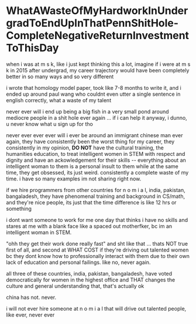 # WhatAWasteOfMyHardworkInUndergradToEndUpInThatPennShitHole-CompleteNegativeReturnInvestmentToThisDay

when i was at m s k, like i just kept thinking this a lot, imagine if i were at m s k in 2015 after undergrad, my career trajectory would have been completely better in so many ways and so very different

i wrote that homology model paper, took like 7-8 months to write it, and i ended up around paul wang who couldnt even utter a single sentence in english correctly, what a waste of my talent

never ever will i end up being a big fish in a very small pond around mediocre people in a shit hole ever again ... if i can help it anyway, i dunno, u never know what u sign up for tho

never ever ever ever will i ever be around an immigrant chinese man ever again, they have consistently been the worst thing for my career, they consistently in my opinion, **DO NOT** have the cultural training, the humanities education, to treat intelligent women in STEM with respect and dignity and have an ackowledgement for their skills -- everything about an intelligent woman to them is a personal insult to them while at the same time, they get obsessed, its just weird. consistently a complete waste of my time. i have so many examples im not sharing right now.

if we hire programmers from other countries for n o m i a l, india, pakistan, bangaladesh, they have phenomenal training and background in CS/math, and they're nice people, its just that the time difference is like 12 hrs or something

i dont want someone to work for me one day that thinks i have no skills and stares at me with a blank face like a spaced out motherfker, bc im an intelligent woman in STEM.

"ohh they get their work done really fast" and sht like that ... thats NOT true first of all, and second at WHAT COST if they're driving out talented women bc they dont know how to professionally interact with them due to their own lack of education and personal failings. like no, never again.

all three of these countries, india, pakistan, bangaladesh, have voted democratically for women in the highest office and THAT changes the culture and general understanding that, that's actually ok

china has not. never.

i will not ever hire someone at n o m i a l that will drive out talented people, like ever, never ever
